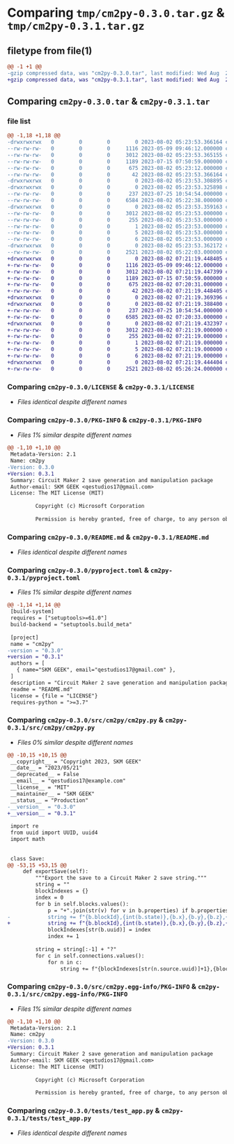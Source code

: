 # Comparing `tmp/cm2py-0.3.0.tar.gz` & `tmp/cm2py-0.3.1.tar.gz`

## filetype from file(1)

```diff
@@ -1 +1 @@
-gzip compressed data, was "cm2py-0.3.0.tar", last modified: Wed Aug  2 05:23:53 2023, max compression
+gzip compressed data, was "cm2py-0.3.1.tar", last modified: Wed Aug  2 07:21:19 2023, max compression
```

## Comparing `cm2py-0.3.0.tar` & `cm2py-0.3.1.tar`

### file list

```diff
@@ -1,18 +1,18 @@
-drwxrwxrwx   0        0        0        0 2023-08-02 05:23:53.366164 cm2py-0.3.0/
--rw-rw-rw-   0        0        0     1116 2023-05-09 09:46:12.000000 cm2py-0.3.0/LICENSE
--rw-rw-rw-   0        0        0     3012 2023-08-02 05:23:53.365155 cm2py-0.3.0/PKG-INFO
--rw-rw-rw-   0        0        0     1189 2023-07-15 07:50:59.000000 cm2py-0.3.0/README.md
--rw-rw-rw-   0        0        0      675 2023-08-02 05:23:12.000000 cm2py-0.3.0/pyproject.toml
--rw-rw-rw-   0        0        0       42 2023-08-02 05:23:53.366164 cm2py-0.3.0/setup.cfg
-drwxrwxrwx   0        0        0        0 2023-08-02 05:23:53.308895 cm2py-0.3.0/src/
-drwxrwxrwx   0        0        0        0 2023-08-02 05:23:53.325898 cm2py-0.3.0/src/cm2py/
--rw-rw-rw-   0        0        0      237 2023-07-25 10:54:54.000000 cm2py-0.3.0/src/cm2py/__init__.py
--rw-rw-rw-   0        0        0     6584 2023-08-02 05:22:38.000000 cm2py-0.3.0/src/cm2py/cm2py.py
-drwxrwxrwx   0        0        0        0 2023-08-02 05:23:53.359163 cm2py-0.3.0/src/cm2py.egg-info/
--rw-rw-rw-   0        0        0     3012 2023-08-02 05:23:53.000000 cm2py-0.3.0/src/cm2py.egg-info/PKG-INFO
--rw-rw-rw-   0        0        0      255 2023-08-02 05:23:53.000000 cm2py-0.3.0/src/cm2py.egg-info/SOURCES.txt
--rw-rw-rw-   0        0        0        1 2023-08-02 05:23:53.000000 cm2py-0.3.0/src/cm2py.egg-info/dependency_links.txt
--rw-rw-rw-   0        0        0        5 2023-08-02 05:23:53.000000 cm2py-0.3.0/src/cm2py.egg-info/requires.txt
--rw-rw-rw-   0        0        0        6 2023-08-02 05:23:53.000000 cm2py-0.3.0/src/cm2py.egg-info/top_level.txt
-drwxrwxrwx   0        0        0        0 2023-08-02 05:23:53.362172 cm2py-0.3.0/tests/
--rw-rw-rw-   0        0        0     2521 2023-08-02 05:22:03.000000 cm2py-0.3.0/tests/test_app.py
+drwxrwxrwx   0        0        0        0 2023-08-02 07:21:19.448405 cm2py-0.3.1/
+-rw-rw-rw-   0        0        0     1116 2023-05-09 09:46:12.000000 cm2py-0.3.1/LICENSE
+-rw-rw-rw-   0        0        0     3012 2023-08-02 07:21:19.447399 cm2py-0.3.1/PKG-INFO
+-rw-rw-rw-   0        0        0     1189 2023-07-15 07:50:59.000000 cm2py-0.3.1/README.md
+-rw-rw-rw-   0        0        0      675 2023-08-02 07:20:31.000000 cm2py-0.3.1/pyproject.toml
+-rw-rw-rw-   0        0        0       42 2023-08-02 07:21:19.448405 cm2py-0.3.1/setup.cfg
+drwxrwxrwx   0        0        0        0 2023-08-02 07:21:19.369396 cm2py-0.3.1/src/
+drwxrwxrwx   0        0        0        0 2023-08-02 07:21:19.388400 cm2py-0.3.1/src/cm2py/
+-rw-rw-rw-   0        0        0      237 2023-07-25 10:54:54.000000 cm2py-0.3.1/src/cm2py/__init__.py
+-rw-rw-rw-   0        0        0     6585 2023-08-02 07:20:33.000000 cm2py-0.3.1/src/cm2py/cm2py.py
+drwxrwxrwx   0        0        0        0 2023-08-02 07:21:19.432397 cm2py-0.3.1/src/cm2py.egg-info/
+-rw-rw-rw-   0        0        0     3012 2023-08-02 07:21:19.000000 cm2py-0.3.1/src/cm2py.egg-info/PKG-INFO
+-rw-rw-rw-   0        0        0      255 2023-08-02 07:21:19.000000 cm2py-0.3.1/src/cm2py.egg-info/SOURCES.txt
+-rw-rw-rw-   0        0        0        1 2023-08-02 07:21:19.000000 cm2py-0.3.1/src/cm2py.egg-info/dependency_links.txt
+-rw-rw-rw-   0        0        0        5 2023-08-02 07:21:19.000000 cm2py-0.3.1/src/cm2py.egg-info/requires.txt
+-rw-rw-rw-   0        0        0        6 2023-08-02 07:21:19.000000 cm2py-0.3.1/src/cm2py.egg-info/top_level.txt
+drwxrwxrwx   0        0        0        0 2023-08-02 07:21:19.444404 cm2py-0.3.1/tests/
+-rw-rw-rw-   0        0        0     2521 2023-08-02 05:26:24.000000 cm2py-0.3.1/tests/test_app.py
```

### Comparing `cm2py-0.3.0/LICENSE` & `cm2py-0.3.1/LICENSE`

 * *Files identical despite different names*

### Comparing `cm2py-0.3.0/PKG-INFO` & `cm2py-0.3.1/PKG-INFO`

 * *Files 1% similar despite different names*

```diff
@@ -1,10 +1,10 @@
 Metadata-Version: 2.1
 Name: cm2py
-Version: 0.3.0
+Version: 0.3.1
 Summary: Circuit Maker 2 save generation and manipulation package
 Author-email: SKM GEEK <qestudios17@gmail.com>
 License: The MIT License (MIT)
         
         Copyright (c) Microsoft Corporation
         
         Permission is hereby granted, free of charge, to any person obtaining a copy
```

### Comparing `cm2py-0.3.0/README.md` & `cm2py-0.3.1/README.md`

 * *Files identical despite different names*

### Comparing `cm2py-0.3.0/pyproject.toml` & `cm2py-0.3.1/pyproject.toml`

 * *Files 1% similar despite different names*

```diff
@@ -1,14 +1,14 @@
 [build-system]
 requires = ["setuptools>=61.0"]
 build-backend = "setuptools.build_meta"
 
 [project]
 name = "cm2py"
-version = "0.3.0"
+version = "0.3.1"
 authors = [
   { name="SKM GEEK", email="qestudios17@gmail.com" },
 ]
 description = "Circuit Maker 2 save generation and manipulation package"
 readme = "README.md"
 license = {file = "LICENSE"}
 requires-python = ">=3.7"
```

### Comparing `cm2py-0.3.0/src/cm2py/cm2py.py` & `cm2py-0.3.1/src/cm2py/cm2py.py`

 * *Files 0% similar despite different names*

```diff
@@ -10,15 +10,15 @@
 __copyright__ = "Copyright 2023, SKM GEEK"
 __date__ = "2023/05/21"
 __deprecated__ = False
 __email__ = "qestudios17@example.com"
 __license__ = "MIT"
 __maintainer__ = "SKM GEEK"
 __status__ = "Production"
-__version__ = "0.3.0"
+__version__ = "0.3.1"
 
 import re
 from uuid import UUID, uuid4
 import math
 
 
 class Save:
@@ -53,15 +53,15 @@
     def exportSave(self):
         """Export the save to a Circuit Maker 2 save string."""
         string = ""
         blockIndexes = {}
         index = 0
         for b in self.blocks.values():
             p = "+".join(str(v) for v in b.properties) if b.properties else ""
-            string += f"{b.blockId},{int(b.state)},{b.x},{b.y},{b.z},{p}"
+            string += f"{b.blockId},{int(b.state)},{b.x},{b.y},{b.z},{p};"
             blockIndexes[str(b.uuid)] = index
             index += 1
 
         string = string[:-1] + "?"
         for c in self.connections.values():
             for n in c:
                 string += f"{blockIndexes[str(n.source.uuid)]+1},{blockIndexes[str(n.target.uuid)]+1};"
```

### Comparing `cm2py-0.3.0/src/cm2py.egg-info/PKG-INFO` & `cm2py-0.3.1/src/cm2py.egg-info/PKG-INFO`

 * *Files 1% similar despite different names*

```diff
@@ -1,10 +1,10 @@
 Metadata-Version: 2.1
 Name: cm2py
-Version: 0.3.0
+Version: 0.3.1
 Summary: Circuit Maker 2 save generation and manipulation package
 Author-email: SKM GEEK <qestudios17@gmail.com>
 License: The MIT License (MIT)
         
         Copyright (c) Microsoft Corporation
         
         Permission is hereby granted, free of charge, to any person obtaining a copy
```

### Comparing `cm2py-0.3.0/tests/test_app.py` & `cm2py-0.3.1/tests/test_app.py`

 * *Files identical despite different names*

